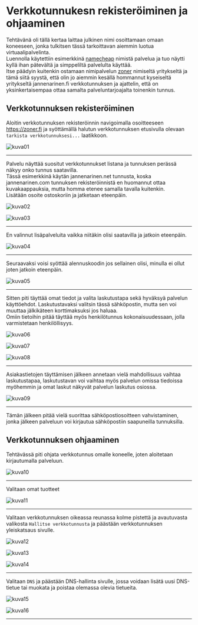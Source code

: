 # Verkkotunnukesn rekisteröiminen ja ohjaaminen

Tehtävänä oli tällä kertaa laittaa julkinen nimi osoittamaan omaan koneeseen, jonka tulkitsen tässä tarkoittavan aiemmin luotua virtuaalipalvelinta.  
Luennolla käytettiin esimerkkinä [namecheap](https://www.namecheap.com/) nimistä palvelua ja tuo näytti kyllä ihan pätevältä ja simppeliltä palvelulta käyttää.  
Itse päädyin kuitenkin ostamaan nimipalvelun [zoner](https://www.zoner.fi/) nimiseltä yritykseltä ja tämä siitä syystä, että olin jo aiemmin kesällä hommannut kyseiseltä yritykseltä jannenarinen.fi verkkotunnuksen ja ajattelin, että on yksinkertaisempaa ottaa samalta palveluntarjoajalta toinenkin tunnus.

## Verkkotunnuksen rekisteröiminen

Aloitin verkkotunnuksen rekisteröinnin navigoimalla osoitteeseen https://zoner.fi ja syöttämällä halutun verkkotunnuksen etusivulla olevaan `tarkista verkkotunnuksesi...` laatikkoon.

![kuva01](/pictures/h5/zonerdns1x.png)

---

Palvelu näyttää suositut verkkotunnukset listana ja tunnuksen perässä näkyy onko tunnus saatavilla.  
Tässä esimerkkinä käytän jannenarinen.net tunnusta, koska jannenarinen.com tunnuksen rekisteröinnistä en huomannut ottaa kuvakaappauksia, mutta homma etenee samalla tavalla kuitenkin.  
Lisätään osoite ostoskoriin ja jatketaan eteenpäin.

![kuva02](/pictures/h5/zonerdns2x.png)

![kuva03](/pictures/h5/zonerdns3x.png)

---

En valinnut lisäpalveluita vaikka niitäkin olisi saatavilla ja jatkoin eteenpäin.

![kuva04](/pictures/h5/zonerdns4x.png)

---

Seuraavaksi voisi syöttää alennuskoodin jos sellainen olisi, minulla ei ollut joten jatkoin eteenpäin.

![kuva05](/pictures/h5/zonerdns5x.png)

---

Sitten piti täyttää omat tiedot ja valita laskutustapa sekä hyväksyä palvelun käyttöehdot. Laskutustavaksi valitsin tässä sähköpostin, mutta sen voi muuttaa jälkikäteen korttimaksuksi jos haluaa.  
Omiin tietoihin pitää täyttää myös henkilötunnus kokonaisuudessaan, jolla varmistetaan henkilöllisyys.

![kuva06](/pictures/h5/zonerdns6x.png)

![kuva07](/pictures/h5/zonerdns7x.png)

![kuva08](/pictures/h5/zonerdns7x2.png)

---

Asiakastietojen täyttämisen jälkeen annetaan vielä mahdollisuus vaihtaa laskutustapaa, laskutustavan voi vaihtaa myös palvelun omissa tiedoissa myöhemmin ja omat laskut näkyvät palvelun laskutus osiossa.

![kuva09](/pictures/h5/zonerdns8x.png)

---

Tämän jälkeen pitää vielä suorittaa sähköpostiosoitteen vahvistaminen, jonka jälkeen palveluun voi kirjautua sähköpostiin saapuneilla tunnuksilla.

## Verkkotunnuksen ohjaaminen

Tehtävässä piti ohjata verkkotunnus omalle koneelle, joten aloitetaan kirjautumalla palveluun.

![kuva10](/pictures/h5/zonerdns9.png)

---

Valitaan omat tuotteet

![kuva11](/pictures/h5/zonerdns10x.png)

---

Valitaan verkkotunnuksen oikeassa reunassa kolme pistettä ja avautuvasta valikosta `Hallitse verkkotunnusta` ja päästään verkkotunnuksen yleiskatsaus sivulle.

![kuva12](/pictures/h5/zonerdns11x.png)

![kuva13](/pictures/h5/zonerdns12x.png)

![kuva14](/pictures/h5/zonerdns13.png)

---

Valitaan `DNS` ja päästään DNS-hallinta sivulle, jossa voidaan lisätä uusi DNS-tietue tai muokata ja poistaa olemassa olevia tietueita.

![kuva15](/pictures/h5/zonerdns14x.png)

![kuva16](/pictures/h5/zonerdns15x.png)

---
